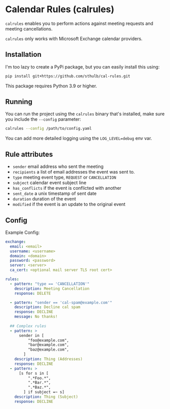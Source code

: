 # Calendar Rules (calrules)

`calrules` enables you to perform actions against meeting requests and meeting cancellations.

`calrules` only works with Microsoft Exchange calendar providers.

## Installation
I'm too lazy to create a PyPi package, but you can easily install this using:
```sh
pip install git+https://github.com/sthulb/cal-rules.git
```
This package requires Python 3.9 or higher.

## Running
You can run the project using the `calrules` binary that's installed, make sure you include the `--config` parameter:
```sh
calrules --config /path/to/config.yaml
```

You can add more detailed logging using the `LOG_LEVEL=debug` env var.


## Rule attributes
- `sender` email address who sent the meeting
- `recipients` a list of email addresses the event was sent to.
- `type` meeting event type, `REQUEST` or `CANCELLATION`
- `subject` calendar event subject line
- `has_conflicts` if the event is conflicted with another
- `sent_date` a unix timestamp of sent date
- `duration` duration of the event
- `modified` if the event is an update to the original event

## Config
Example Config:
```yaml
exchange:
  email: <email>
  username: <username>
  domain: <domain>
  password: <password>
  server: <server>
  ca_cert: <optional mail server TLS root cert>

rules:
  - pattern: "type == 'CANCELLATION'"
    description: Meeting Cancellation
    response: DELETE

  - pattern: "sender == 'cal-spam@example.com'"
    description: Decline cal spam
    response: DECLINE
    message: No thanks!
    
  ## Complex rules
  - pattern: >
      sender in [
          "foo@example.com",
          "bar@example.com",
          "baz@example.com",
        ]
    description: Thing (Addresses)
    response: DECLINE 
  - pattern: >
      [s for s in [
          ".*Foo.*",
          ".*Bar.*",
          ".*Baz.*",
        ] if subject =~ s]
    description: Thing (Subject)
    response: DECLINE
```
